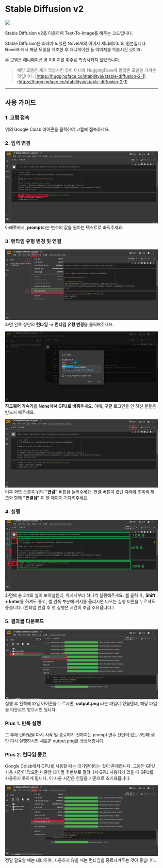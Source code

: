 # **Stable Diffusion v2**
<a href="https://colab.research.google.com/drive/1t2yqB5W8M9r20WUz9fkPUL-bpShqTpFX?usp=sharing"><img src="https://img.shields.io/badge/Google Colab-F9AB00?style=flat-square&logo=Google Colab&&logoColor=white"/></a>

Stable Diffusion v2를 이용하여 Text-To-Image를 해주는 코드입니다.

Stable Diffusion은 화제가 되었던 NovelAI의 이미지 제너레이터의 원본입니다. NovelAI에서 해당 모델을 개조한 후 애니메이션 풍 이미지를 학습시킨 것이죠.

본 모델은 애니메이션 풍 이미지를 위주로 학습시키지 않았습니다.

> 해당 모델은 제가 학습시킨 것이 아니라 HuggingFace에 올라온 모델을 가져온 것입니다.
[https://huggingface.co/stabilityai/stable-diffusion-2-1](https://huggingface.co/stabilityai/stable-diffusion-2-1)

----
## **사용 가이드**
### **1. 코랩 접속**
위의 Google Colab 아이콘을 클릭하여 코랩에 접속하세요.

### **2. 입력 변경**
![](imgs/PromptSetting.png)
아래쪽에서, **prompt**라는 변수의 값을 원하는 텍스트로 바꿔주세요.

### **3. 런타임 유형 변경 및 연결**
![](./imgs/RuntimeSetting.png)
화면 왼쪽 상단의 **런타임 -> 런타임 유형 변경**을 클릭해주세요.  

![](./imgs/RuntimeSetting-GPU.png)  
**하드웨어 가속기**를 **None에서 GPU로 바꿔**주세요. 이때, 구글 로그인을 안 하신 분들은 반드시 해주세요. 

![](./imgs/RuntimeConnect.png)
이후 화면 오른쪽 위의 **"연결"** 버튼을 눌러주세요. 연결 버튼이 있던 자리에 초록색 체크와 함께 **"연결됨"** 이 뜰 때까지 기다려주세요.

### **4. 실행**
![](./imgs/Run.png)
화면에 총 3개의 셀이 보이실텐데, 위에서부터 하나씩 실행해주세요. 셀 클릭 후, **Shift + Enter**를 하셔도 좋고, 셀 왼쪽 부분에 커서를 올리시면 나오는 실행 버튼을 누르셔도 좋습니다.
(런타임 연결 후 첫 실행은 시간이 조금 소요됩니다.)

### **5. 결과물 다운로드**
![](./imgs/SaveOutput.png)
실행 후 왼쪽에 파일 아이콘을 누르시면, **output.png** 라는 파일이 있을텐데, 해당 파일을 다운로드 받으시면 됩니다.

### **Plus 1. 반복 실행**
그 후에 런타임을 다시 시작 및 종료하기 전까지는 prompt 변수 선언이 있는 3번째 셀만 다시 실행하시면 새로운 output.png를 생성해줍니다.

### **Plus 2. 런타임 종료**
Google Colab에서 GPU를 사용할 때는 대기열이라는 것이 존재합니다. 그동안 GPU 사용 시간이 많으면 나중엔 대기열 후반부로 밀려나서 GPU 사용자가 많을 때 GPU를 사용하지 못하게 됩니다. 이 사용 시간은 한달을 기준으로 초기화됩니다.

![](imgs/RuntimeStop.png)
정말 필요할 때는 대비하여, 사용하지 않을 때는 런타임을 종료시켜두는 것이 좋습니다.